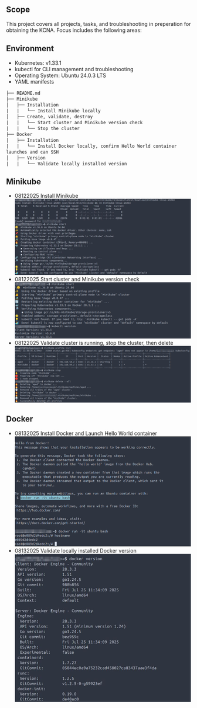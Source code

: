 ## Scope
This project covers all projects, tasks, and troubleshooting in preperation for obtaining the KCNA. Focus includes the following areas: 

## Environment
- Kubernetes: v1.33.1
- kubectl for CLI management and troubleshooting
- Operating System: Ubuntu 24.0.3 LTS
- YAML manifests 

```
├── README.md
├── Minikube
│   ├── Installation
|   |   └── Install Minikube locally
│   ├── Create, validate, destroy
|   |   └── Start cluster and Minikube version check
|   |   └── Stop the cluster
├── Docker
│   ├── Installation
|   |   └── Install Docker locally, confirm Hello World container launches and can SSH
│   ├── Version
|   |   └── Validate locally installed version
```
## Minikube
- 08122025 Install Minikube
  ![MK1-1](Minikube/MK1-1.jpg)
- 08122025 Start cluster and Minikube version check
  ![MK1-2](Minikube/MK1-2.jpg)
- 08122025 Validate cluster is running, stop the cluster, then delete
  ![MK1-3](Minikube/MK1-3.jpg)

## Docker
- 08132025 Install Docker and Launch Hello World container
  ![Doc1-1](Docker/Doc1-1.jpg)
- 08132025 Validate locally installed Docker version
  ![Doc1-2](Docker/Doc1-2.jpg)
